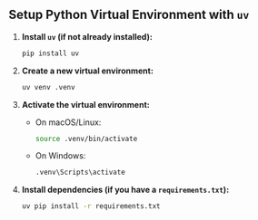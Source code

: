 ## Setup Python Virtual Environment with `uv`

1. **Install `uv` (if not already installed):**
    ```bash
    pip install uv
    ```

2. **Create a new virtual environment:**
    ```bash
    uv venv .venv
    ```

3. **Activate the virtual environment:**
    - On macOS/Linux:
      ```bash
      source .venv/bin/activate
      ```
    - On Windows:
      ```bash
      .venv\Scripts\activate
      ```

4. **Install dependencies (if you have a `requirements.txt`):**
    ```bash
    uv pip install -r requirements.txt
    ```